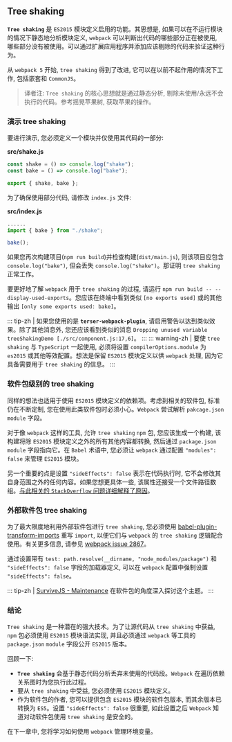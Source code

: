 ## Tree shaking
**`Tree shaking`** 是 `ES2015` 模块定义启用的功能。其思想是, 如果可以在不运行模块的情况下静态地分析模块定义, `webpack` 可以判断出代码的哪些部分正在被使用, 哪些部分没有被使用。可以通过扩展应用程序并添加应该剔除的代码来验证这种行为。

从 `webpack 5` 开始, `tree shaking` 得到了改进, 它可以在以前不起作用的情况下工作, 包括嵌套和 `CommonJS`。

> 译者注: `Tree shaking` 的核心思想就是通过静态分析, 剔除未使用/永远不会执行的代码。参考摇晃苹果树, 获取苹果的操作。

### 演示 tree shaking
要进行演示, 您必须定义一个模块并仅使用其代码的一部分:

**src/shake.js**
```js
const shake = () => console.log("shake");
const bake = () => console.log("bake");

export { shake, bake };
```

为了确保使用部分代码, 请修改 `index.js` 文件:

**src/index.js**
```js
......
import { bake } from "./shake";

bake();
```

如果您再次构建项目(`npm run build`)并检查构建(`dist/main.js`), 则该项目应包含 `console.log("bake")`, 但会丢失 `console.log("shake")`。那证明 `tree shaking` 正常工作。

要更好地了解 `webpack` 用于 `tree shaking` 的过程, 请运行 `npm run build -- --display-used-exports`。您应该在终端中看到类似 `[no exports used]` 或的其他输出 `[only some exports used: bake]`。

::: tip-zh | 
如果您使用的是 **`terser-webpack-plugin`**, 请启用警告以达到类似效果。除了其他消息外, 您还应该看到类似的消息 `Dropping unused variable treeShakingDemo [./src/component.js:17,6]`。
:::
::: warning-zh | 
要使 `tree shaking` 与 `TypeScript` 一起使用, 必须将设置 `compilerOptions.module` 为 `es2015` 或其他等效配置。想法是保留 `ES2015` 模块定义以供 `webpack` 处理, 因为它具备需要用于 `tree shaking` 的信息。
:::

### 软件包级别的 tree shaking
同样的想法也适用于使用 `ES2015` 模块定义的依赖项。考虑到相关的软件包, 标准仍在不断定制, 您在使用此类软件包时必须小心。`Webpack` 尝试解析 `pakcage.json` `module` 字段。

对于像 `webpack` 这样的工具, 允许 `tree shaking` `npm` 包, 您应该生成一个构建, 该构建将除 `ES2015` 模块定义之外的所有其他内容都转换, 然后通过 `package.json` `module` 字段指向它。在 `Babel` 术语中, 您必须让 `webpack` 通过配置 `"modules": false` 来管理 `ES2015` 模块。

另一个重要的点是设置 `"sideEffects": false` 表示在代码执行时, 它不会修改其自身范围之外的任何内容。如果您想更具体一些, 该属性还接受一个文件路径数组。[与此相关的 `StackOverflow` 问题详细解释了原因](https://stackoverflow.com/questions/49160752/what-does-webpack-4-expect-from-a-package-with-sideeffects-false)。

### 外部软件包 tree shaking
为了最大限度地利用外部软件包进行 `tree shaking`, 您必须使用 [babel-plugin-transform-imports](https://www.npmjs.com/package/babel-plugin-transform-imports) 重写 `import`, 以便它们与 `webpack` 的 `tree shaking` 逻辑配合使用。有关更多信息, 请参见 [webpack issue 2867](https://github.com/webpack/webpack/issues/2867)。

通过设置带有 `test: path.resolve(__dirname, "node_modules/package")` 和 `"sideEffects": false` 字段的加载器定义, 可以在 `webpack` 配置中强制设置 `"sideEffects": false`。

::: tip-zh | 
[SurviveJS - Maintenance](https://survivejs.com/maintenance/packaging/building/) 在软件包的角度深入探讨这个主题。
:::

### 结论
`Tree shaking` 是一种潜在的强大技术。为了让源代码从 `tree shaking` 中获益, `npm` 包必须使用 `ES2015` 模块语法实现, 并且必须通过 `webpack` 等工具的 `package.json` `module` 字段公开 `ES2015` 版本。

回顾一下:
- **`Tree shaking`** 会基于静态代码分析丢弃未使用的代码段。`Webpack` 在遍历依赖关系图时为您执行此过程。
- 要从 `tree shaking` 中受益, 您必须使用 `ES2015` 模块定义。
- 作为软件包的作者, 您可以提供包含 `ES2015` 模块的软件包版本, 而其余版本已转换为 `ES5`。设置 `"sideEffects": false` 很重要, 如此设置之后 `Webpack` 知道对动软件包使用 `tree shaking` 是安全的。

在下一章中, 您将学习如何使用 `webpack` 管理环境变量。